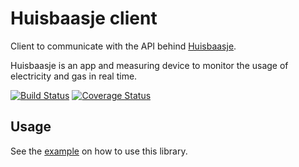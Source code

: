 # Huisbaasje client

Client to communicate with the API behind [Huisbaasje](https://www.huisbaasje.nl/).

Huisbaasje is an app and measuring device to monitor the usage of electricity and gas in real time.

[![Build Status](https://travis-ci.org/denniss17/huisbaasje-client.svg?branch=master)](https://travis-ci.org/denniss17/huisbaasje-client)
[![Coverage Status](https://coveralls.io/repos/github/denniss17/huisbaasje-client/badge.svg?branch=master)](https://coveralls.io/github/denniss17/huisbaasje-client?branch=master)

## Usage

See the [example](examples/example.py) on how to use this library.